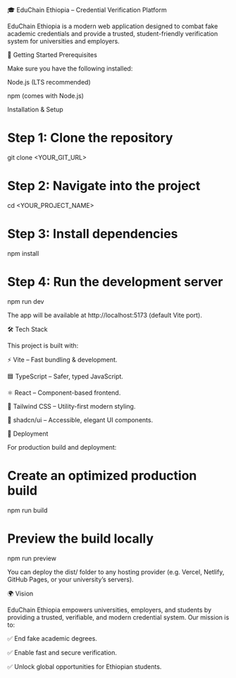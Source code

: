 🎓 EduChain Ethiopia – Credential Verification Platform

EduChain Ethiopia is a modern web application designed to combat fake academic credentials and provide a trusted, student-friendly verification system for universities and employers.

📂 Getting Started
Prerequisites

Make sure you have the following installed:

Node.js
 (LTS recommended)

npm (comes with Node.js)

Installation & Setup
# Step 1: Clone the repository
git clone <YOUR_GIT_URL>

# Step 2: Navigate into the project
cd <YOUR_PROJECT_NAME>

# Step 3: Install dependencies
npm install

# Step 4: Run the development server
npm run dev


The app will be available at http://localhost:5173
 (default Vite port).

🛠️ Tech Stack

This project is built with:

⚡ Vite – Fast bundling & development.

🟦 TypeScript – Safer, typed JavaScript.

⚛️ React – Component-based frontend.

🎨 Tailwind CSS – Utility-first modern styling.

🧩 shadcn/ui – Accessible, elegant UI components.

🚀 Deployment

For production build and deployment:

# Create an optimized production build
npm run build

# Preview the build locally
npm run preview


You can deploy the dist/ folder to any hosting provider (e.g. Vercel, Netlify, GitHub Pages, or your university’s servers).

🌍 Vision

EduChain Ethiopia empowers universities, employers, and students by providing a trusted, verifiable, and modern credential system.
Our mission is to:

✅ End fake academic degrees.

✅ Enable fast and secure verification.

✅ Unlock global opportunities for Ethiopian students.